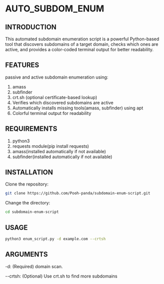 # AUTO_SUBDOM_ENUM
## INTRODUCTION
This automated subdomain enumeration script is a powerful Python-based tool that discovers subdomains of a target domain, checks which ones are active, and provides a color-coded terminal output for better readability.
## FEATURES
passive and active subdomain enumeration using:
1) amass
2) subfinder
3) crt.sh (optional certificate-based lookup)
4) Verifies which discovered subdomains are active
5) Automatically installs missing tools(amass, subfinder) using apt
6) Colorful terminal output for readability
## REQUIREMENTS
1) python3
2) requests module(pip install requests)
3) amass(installed automatically if not available)
4) subfinder(installed automatically if not available)
## INSTALLATION
Clone the repository:
```bash
git clone https://github.com/Pooh-panda/subdomain-enum-script.git
```
Change the directory:
```bash
cd subdomain-enum-script
```
## USAGE
```bash
python3 enum_script.py -d example.com --crtsh
```
## ARGUMENTS
-d: (Required) domain scan.

--crtsh:  (Optional) Use crt.sh to find more subdomains




